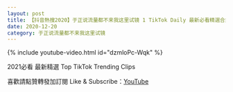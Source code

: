 ```yaml
---
layout: post
title: 【抖音熱搜2020】于正说流量都不来我这里试镜 1 TikTok Daily 最新必看精選合集2020 12 20
date: 2020-12-20
category: 于正说流量都不来我这里试镜
---
```


{% include youtube-video.html id="dzmloPc-Wqk" %}

2021必看 最新精選 Top TikTok Trending Clips

喜歡請點贊轉發加訂閱 Like & Subscribe：[YouTube](https://www.youtube.com/channel/UCAoR7VcanIPd04uEq_GIylA/videos)

